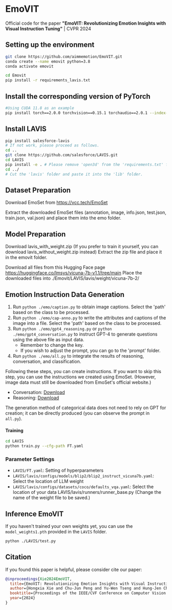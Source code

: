 # EmoVIT
Official code for the paper **"EmoVIT: Revolutionizing Emotion Insights with Visual Instruction Tuning"** | CVPR 2024

## Setting up the environment

```bash
git clone https://github.com/aimmemotion/EmoVIT.git
conda create --name emovit python=3.8
conda activate emovit

cd Emovit
pip install -r requirements_lavis.txt
```
## Install the corresponding version of PyTorch

```bash
#Using CUDA 11.8 as an example
pip install torch==2.0.0 torchvision==0.15.1 torchaudio==2.0.1 --index-url https://download.pytorch.org/whl/cu118
```

## Install LAVIS

```bash
pip install salesforce-lavis
# If not work, please proceed as follows.
cd ..
git clone https://github.com/salesforce/LAVIS.git
cd LAVIS
pip install -e . # Please remove 'open3d' from the 'requirements.txt' file to avoid version conflicts.
cd ../
# Cut the 'lavis' folder and paste it into the 'lib' folder.
```

## Dataset Preparation

Download EmoSet from
https://vcc.tech/EmoSet

Extract the downloaded EmoSet files
(annotation, image, info.json, test.json, train.json, val.json)
and place them into the emo folder.


## Model Preparation

Download lavis_with_weight.zip
(If you prefer to train it yourself, you can download lavis_without_weight.zip instead)
Extract the zip file and place it in the emovit folder.

Download all files from this Hugging Face page
https://huggingface.co/lmsys/vicuna-7b-v1.1/tree/main
Place the downloaded files into ./Emovit/LAVIS/lavis/weight/vicuna-7b-2/

## Emotion Instruction Data Generation

1. Run `python ./emo/caption.py` to obtain image captions. Select the 'path' based on the class to be processed.
2. Run `python ./emo/cap-anno.py` to write the attributes and captions of the image into a file. Select the 'path' based on the class to be processed.
3. Run `python ./emo/gpt4_reasoning.py` or `python ./emo/gpt4_conversation.py` to instruct GPT-4 to generate questions using the above file as input data.
    - Remember to change the key.
    - If you wish to adjust the prompt, you can go to the 'prompt' folder.
4. Run `python ./emo/all.py` to integrate the results of reasoning, conversation, and classification.

Following these steps, you can create instructions. If you want to skip this step, you can use the instructions we created using EmoSet. (However, image data must still be downloaded from EmoSet's official website.)

- Conversation: [Download](https://drive.google.com/file/d/1E8UEH09y0CiAT4Hg7rm975AR3JCjEHeM/view?usp=drive_link)
- Reasoning: [Download](https://drive.google.com/file/d/1MTNHFzasCb0F921P0itaH-x8vN2OvxEu/view?usp=drive_link)

The generation method of categorical data does not need to rely on GPT for creation; it can be directly produced (you can observe the prompt in `all.py`).

#### Training

```bash
cd LAVIS
python train.py --cfg-path FT.yaml
```

### Parameter Settings

- `LAVIS/FT.yaml`: Setting of hyperparameters
- `LAVIS/lavis/configs/models/blip2/blip2_instruct_vicuna7b.yaml`: Select the location of LLM weight
- `LAVIS/lavis/configs/datasets/coco/defaults_vqa.yaml`: Select the location of your data
  LAVIS/lavis/runners/runner_base.py (Change the name of the weight file to be saved.)

## Inference EmoVIT
If you haven't trained your own weights yet, you can use the `model_weights1.pth` provided in the `LAVIS` folder.  
```bash
python ./LAVIS/test.py  
```

## Citation

If you found this paper is helpful, please consider cite our paper:

```bibtex
@inproceedings{Xie2024EmoVIT,
  title={EmoVIT: Revolutionizing Emotion Insights with Visual Instruction Tuning},
  author={Hongxia Xie and Chu-Jun Peng and Yu-Wen Tseng and Hung-Jen Chen and Chan-Feng Hsu and Hong-Han Shuai and Wen-Huang Cheng},
  booktitle={Proceedings of the IEEE/CVF Conference on Computer Vision and Pattern Recognition (CVPR)},
  year={2024}
}
```
